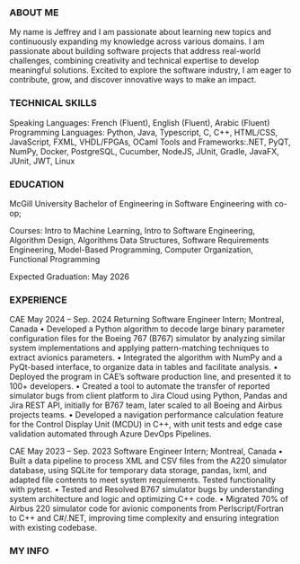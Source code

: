 <div align="center">
<!--   <img src="https://user-images.githubusercontent.com/38964964/167203498-225a03a5-49f4-4262-abe4-78da42559625.png" width="100%" alt="Banner"> -->
</div>

<h3>ABOUT ME</h3>

My name is Jeffrey and I am passionate about learning new topics and continuously expanding my knowledge across various domains. I am passionate about building software projects that address real-world challenges, combining creativity and technical expertise to develop meaningful solutions. Excited to explore the software industry, I am eager to contribute, grow, and discover innovative ways to make an impact.

<h3>TECHNICAL SKILLS</h3>
Speaking Languages: French (Fluent), English (Fluent), Arabic (Fluent)
Programming Languages: Python, Java, Typescript, C, C++, HTML/CSS, JavaScript, FXML, VHDL/FPGAs, OCaml
Tools and Frameworks:.NET, PyQT, NumPy, Docker, PostgreSQL, Cucumber, NodeJS, JUnit, Gradle, JavaFX, JUnit,
JWT, Linux

<h3>EDUCATION</h3>

McGill University 
Bachelor of Engineering in Software Engineering with co-op;

Courses: Intro to Machine Learning, Intro to Software Engineering, Algorithm Design, Algorithms Data Structures, Software
Requirements Engineering, Model-Based Programming, Computer Organization, Functional Programming

Expected Graduation: May 2026

<h3>EXPERIENCE</h3>

CAE May 2024 – Sep. 2024
Returning Software Engineer Intern; Montreal, Canada
• Developed a Python algorithm to decode large binary parameter configuration files for the Boeing 767 (B767) simulator
by analyzing similar system implementations and applying pattern-matching techniques to extract avionics parameters.
• Integrated the algorithm with NumPy and a PyQt-based interface, to organize data in tables and facilitate analysis.
• Deployed the program in CAE’s software production line, and presented it to 100+ developers.
• Created a tool to automate the transfer of reported simulator bugs from client platform to Jira Cloud using Python,
Pandas and Jira REST API, initially for B767 team, later scaled to all Boeing and Airbus projects teams.
• Developed a navigation performance calculation feature for the Control Display Unit (MCDU) in C++, with unit tests
and edge case validation automated through Azure DevOps Pipelines.


CAE May 2023 – Sep. 2023
Software Engineer Intern; Montreal, Canada
• Built a data pipeline to process XML and CSV files from the A220 simulator database, using SQLite for temporary data
storage, pandas, lxml, and adapted file contents to meet system requirements. Tested functionality with pytest.
• Tested and Resolved B767 simulator bugs by understanding system architecture and logic and optimizing C++ code.
• Migrated 70% of Airbus 220 simulator code for avionic components from Perlscript/Fortran to C++ and C#/.NET,
improving time complexity and ensuring integration with existing codebase.


<h3>MY INFO</h3>

